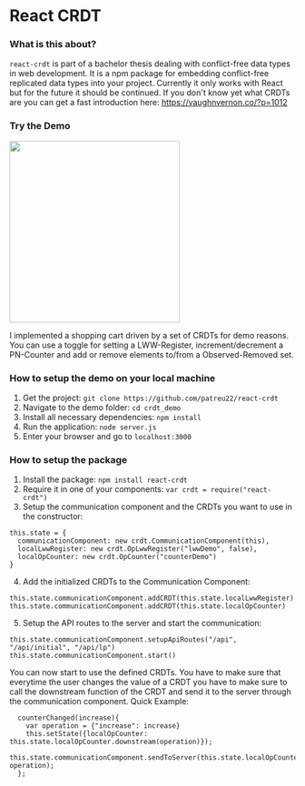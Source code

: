 # React CRDT
 
### What is this about? 
`react-crdt` is part of a bachelor thesis dealing with conflict-free data types in web development. 
It is a npm package for embedding conflict-free replicated data types into your project. 
Currently it only works with React but for the future it should be continued. 
If you don't know yet what CRDTs are you can get a fast introduction here: https://vaughnvernon.co/?p=1012


### Try the Demo 
 
<img src="https://github.com/patreu22/react-crdt/blob/master/img/chrome_screenshot.png"  width="300" height="320"/> 
 
I implemented a shopping cart driven by a set of CRDTs for demo reasons. You can use a toggle for setting a LWW-Register, 
increment/decrement a PN-Counter and add or remove elements to/from a Observed-Removed set. 


### How to setup the demo on your local machine
1. Get the project: `git clone https://github.com/patreu22/react-crdt`
2. Navigate to the demo folder: `cd crdt_demo`
3. Install all necessary dependencies: `npm install`
4. Run the application: `node server.js`
5. Enter your browser and go to `localhost:3000`
 
 
### How to setup the package
1. Install the package: `npm install react-crdt`
2. Require it in one of your components: `var crdt = require("react-crdt")`
3. Setup the communication component and the CRDTs you want to use in the constructor:
```
this.state = {
  communicationComponent: new crdt.CommunicationComponent(this),
  localLwwRegister: new crdt.OpLwwRegister("lwwDemo", false),
  localOpCounter: new crdt.OpCounter("counterDemo")
}
```
4. Add the initialized CRDTs to the Communication Component: 
```
this.state.communicationComponent.addCRDT(this.state.localLwwRegister)
this.state.communicationComponent.addCRDT(this.state.localOpCounter)
```
5. Setup the API routes to the server and start the communication:
```
this.state.communicationComponent.setupApiRoutes("/api", "/api/initial", "/api/lp")
this.state.communicationComponent.start()
```

You can now start to use the defined CRDTs. You have to make sure that everytime the user changes the value of a CRDT you have to make sure to call the downstream function of the CRDT and send it to the server through the communication component. 
Quick Example: 
```
  counterChanged(increase){
    var operation = {"increase": increase}
    this.setState({localOpCounter: this.state.localOpCounter.downstream(operation)});
    this.state.communicationComponent.sendToServer(this.state.localOpCounter, operation);
  };
``` 

